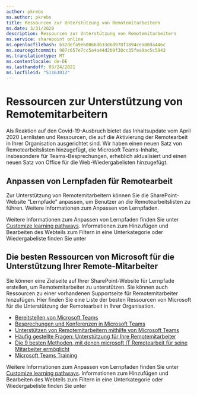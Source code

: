 ```yaml
---
author: pkrebs
ms.author: pkrebs
title: Ressourcen zur Unterstützung von Remotemitarbeitern
ms.date: 3/31/2020
description: Ressourcen zur Unterstützung von Remotemitarbeitern
ms.service: sharepoint online
ms.openlocfilehash: b32defa9e60066db33d6d978f1894cea00da446c
ms.sourcegitcommit: 907c657e7cc5a4a44d2b9f38cc35fea9ac5c5943
ms.translationtype: MT
ms.contentlocale: de-DE
ms.lasthandoff: 03/24/2021
ms.locfileid: "51163012"
---
```

# <a name="resources-for-supporting-your-remote-workforce"></a>Ressourcen zur Unterstützung von Remotemitarbeitern
Als Reaktion auf den Covid-19-Ausbruch bietet das Inhaltsupdate vom April 2020 Lernlisten und Ressourcen, die auf die Aktivierung der Remotearbeit in Ihrer Organisation ausgerichtet sind. Wir haben einen neuen Satz von Remotearbeitslisten hinzugefügt, die Microsoft Teams-Inhalte, insbesondere für Teams-Besprechungen, erheblich aktualisiert und einen neuen Satz von Office für die Web-Wiedergabelisten hinzugefügt. 

## <a name="customize-learning-pathways-for-remote-work"></a>Anpassen von Lernpfaden für Remotearbeit
Zur Unterstützung von Remotemitarbeitern können Sie die SharePoint-Website "Lernpfade" anpassen, um Benutzer an die Remotearbeitslisten zu führen. Weitere Informationen zum Anpassen von Lernpfaden.

Weitere Informationen zum Anpassen von Lernpfaden finden Sie unter [Customize learning pathways](custom_overview.md). Informationen zum Hinzufügen und Bearbeiten des Webteils zum Filtern in eine Unterkategorie oder Wiedergabeliste finden Sie unter 

## <a name="top-resources-from-microsoft-for-supporting-your-remote-workforce"></a>Die besten Ressourcen von Microsoft für die Unterstützung Ihrer Remote-Mitarbeiter
Sie können eine Zielseite auf Ihrer SharePoint-Website für Lernpfade erstellen, um Remotemitarbeiter zu unterstützen. Sie können auch Ressourcen zu einer vorhandenen Supportseite für Remotemitarbeiter hinzufügen. Hier finden Sie eine Liste der besten Ressourcen von Microsoft für die Unterstützung der Remotearbeit in Ihrer Organisation. 
- [Bereitstellen von Microsoft Teams](/microsoftteams/how-to-roll-out-teams)
- [Besprechungen und Konferenzen in Microsoft Teams](/microsoftteams/deploy-meetings-microsoft-teams-landing-page)
- [Unterstützen von Remotemitarbeitern mithilfe von Microsoft Teams](/microsoftteams/support-remote-work-with-teams)
- [Häufig gestellte Fragen: Unterstützung für Ihre Remotemitarbeiter](/microsoftteams/faq-support-remote-workforce)
- [Die 9 besten Methoden, mit denen microsoft IT Remotearbeit für seine Mitarbeiter ermöglicht](https://www.microsoft.com/microsoft-365/blog/2020/03/12/top-9-ways-microsoft-it-enabling-remote-work-employees/)
- [Microsoft Teams Training](/microsoftteams/training-microsoft-teams-landing-page)


Weitere Informationen zum Anpassen von Lernpfaden finden Sie unter [Customize learning pathways](custom_overview.md). Informationen zum Hinzufügen und Bearbeiten des Webteils zum Filtern in eine Unterkategorie oder Wiedergabeliste finden Sie unter 


